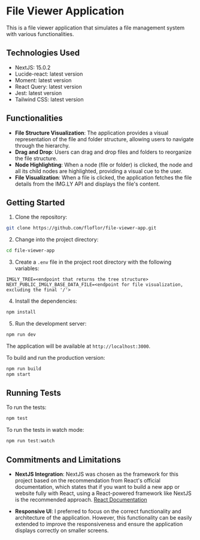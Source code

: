 # File Viewer Application

This is a file viewer application that simulates a file management system with various functionalities.

## Technologies Used

- NextJS: 15.0.2
- Lucide-react: latest version
- Moment: latest version
- React Query: latest version
- Jest: latest version
- Tailwind CSS: latest version

## Functionalities

- **File Structure Visualization**: The application provides a visual representation of the file and folder structure, allowing users to navigate through the hierarchy.
- **Drag and Drop**: Users can drag and drop files and folders to reorganize the file structure.
- **Node Highlighting**: When a node (file or folder) is clicked, the node and all its child nodes are highlighted, providing a visual cue to the user.
- **File Visualization**: When a file is clicked, the application fetches the file details from the IMG.LY API and displays the file's content.

## Getting Started

1. Clone the repository:

```bash
git clone https://github.com/floflor/file-viewer-app.git
```

2. Change into the project directory:

```bash
cd file-viewer-app
```

3. Create a `.env` file in the project root directory with the following variables:

```
IMGLY_TREE=<endpoint that returns the tree structure>
NEXT_PUBLIC_IMGLY_BASE_DATA_FILE=<endpoint for file visualization, excluding the final '/'>
```

4. Install the dependencies:

```bash
npm install
```

5. Run the development server:

```bash
npm run dev
```

The application will be available at `http://localhost:3000`.

To build and run the production version:

```bash
npm run build
npm start
```

## Running Tests

To run the tests:

```bash
npm test
```

To run the tests in watch mode:

```bash
npm run test:watch
```

## Commitments and Limitations

- **NextJS Integration**: NextJS was chosen as the framework for this project based on the recommendation from React's official documentation, which states that if you want to build a new app or website fully with React, using a React-powered framework like NextJS is the recommended approach. [React Documentation](https://react.dev/learn/start-a-new-react-project)

- **Responsive UI**: I preferred to focus on the correct functionality and architecture of the application. However, this functionality can be easily extended to improve the responsiveness and ensure the application displays correctly on smaller screens.
